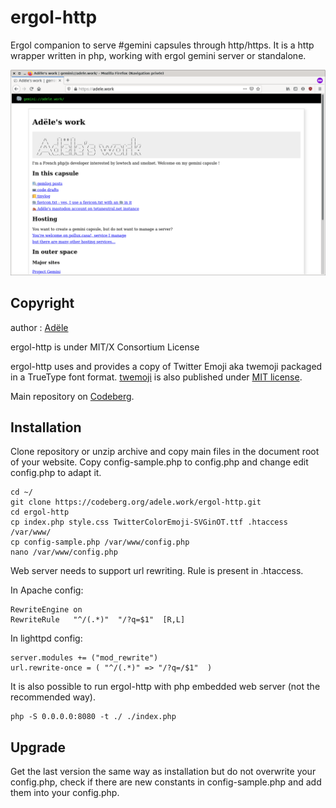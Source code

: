# ergol-http

Ergol companion to serve #gemini capsules through http/https.
It is a http wrapper written in php, working with ergol gemini server or standalone.

![Screenshot of a web browser using ergol-http](ergol-http-screenshot.png)

## Copyright

author : [Adële](https://adele.work/)

ergol-http is under MIT/X Consortium License

ergol-http uses and provides a copy of Twitter Emoji aka twemoji packaged in a TrueType font format.
[twemoji](https://twemoji.twitter.com/) is also published under [MIT license](http://opensource.org/licenses/MIT).

Main repository on [Codeberg](https://codeberg.org/adele.work/ergol-http).

## Installation

Clone repository or unzip archive and copy main files in the document root of your website. Copy config-sample.php to config.php and change edit config.php to adapt it.
```
cd ~/
git clone https://codeberg.org/adele.work/ergol-http.git
cd ergol-http
cp index.php style.css TwitterColorEmoji-SVGinOT.ttf .htaccess /var/www/
cp config-sample.php /var/www/config.php
nano /var/www/config.php
```

Web server needs to support url rewriting. Rule is present in .htaccess.

In Apache config:
```
RewriteEngine on
RewriteRule   "^/(.*)"  "/?q=$1"  [R,L]
```

In lighttpd config:
```
server.modules += ("mod_rewrite")
url.rewrite-once = ( "^/(.*)" => "/?q=/$1"  )
```

It is also possible to run ergol-http with php embedded web server (not the recommended way).
```
php -S 0.0.0.0:8080 -t ./ ./index.php
```

## Upgrade

Get the last version the same way as installation but do not overwrite your config.php, check if there are new constants in config-sample.php and add them into your config.php.

